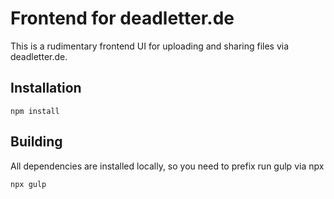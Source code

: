 # Frontend for deadletter.de

This is a rudimentary frontend UI for uploading and sharing files via deadletter.de.

## Installation

	npm install

## Building

All dependencies are installed locally, so you need to prefix run gulp via npx

	npx gulp


